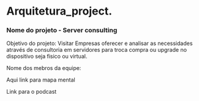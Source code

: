 # Arquitetura_project.

### Nome do projeto - Server consulting

Objetivo do projeto: 
Visitar Empresas  oferecer e analisar as necessidades através de consultoria em servidores para
troca compra ou upgrade no dispositivo seja fisico ou virtual.

Nome dos mebros da equipe:

Aqui link para mapa mental

Link para o podcast
